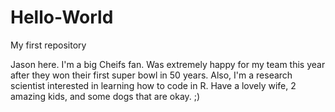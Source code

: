 # Hello-World
My first repository

Jason here.  I'm a big Cheifs fan.  Was extremely happy for my team this year after they won their first super bowl in 50 years.  Also, I'm a research scientist interested in learning how to code in R.  Have a lovely wife, 2 amazing kids, and some dogs that are okay.  ;)

